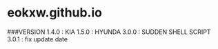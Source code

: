 # eokxw.github.io

###VERSION
1.4.0 : KIA
1.5.0 : HYUNDA
3.0.0 : SUDDEN SHELL SCRIPT
3.0.1 : fix update date
